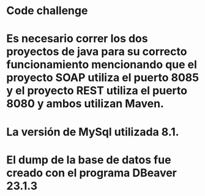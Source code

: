 # Code challenge

# Es necesario correr los dos proyectos de java para su correcto funcionamiento mencionando que el proyecto SOAP utiliza el puerto 8085 y el proyecto REST utiliza el puerto 8080 y ambos utilizan Maven.

# La versión de MySql utilizada 8.1.

# El dump de la base de datos fue creado con el programa DBeaver 23.1.3
